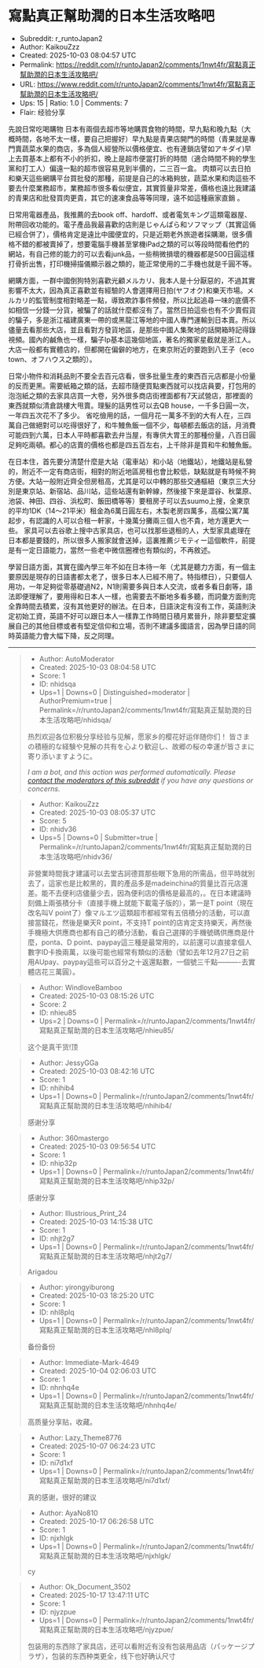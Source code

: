 # 寫點真正幫助潤的日本生活攻略吧

- Subreddit: r_runtoJapan2
- Author: KaikouZzz
- Created: 2025-10-03 08:04:57 UTC
- Permalink: https://reddit.com/r/runtoJapan2/comments/1nwt4fr/寫點真正幫助潤的日本生活攻略吧/
- URL: https://www.reddit.com/r/runtoJapan2/comments/1nwt4fr/寫點真正幫助潤的日本生活攻略吧/
- Ups: 15 | Ratio: 1.0 | Comments: 7
- Flair: 经验分享


先說日常吃喝購物
日本有兩個去超市等地購買食物的時間，早九點和晚九點（大概時間，各地不太一樣，要自己把握好）早九點是青果店開門的時間（青果就是專門賣蔬菜水果的商店，多為個人經營所以價格便宜、也有連鎖店譬如アキダイ)早上去買基本上都有不小的折扣，晚上是超市便當打折的時間（適合時間不夠的學生黨和打工人）偏遠一點的超市很容易見到半價的，二三百一盒。
肉類可以去日拍和樂天這些網購平台買批發的那種，前提是自己的冰箱夠放，蔬菜水果和肉這些不要去什麼業務超市，業務超市很多看似便宜，其實質量非常差，價格也遠比我建議的青果店和批發買肉更貴，其它的速凍食品等等同理，遠不如這種廠家直銷
。

日常用電器產品，我推薦的去book
off、hardoff、或者電気キング這類電器屋、附帶回收功能的。電子產品我最喜歡的店則是じゃんぱら和ソフマップ（其實這倆已經合併了），價格肯定是遠比中國便宜的，只是近期老外旅遊者採購潮，很多價格不錯的都被賣掉了，想要電腦手機甚至掌機iPad之類的可以等段時間看他們的網站，有自己修的能力的可以去看junk品，一些稍微損壞的機器都是500日圓這樣打骨折出售，打印機掃描儀顯示器之類的，能正常使用的二手機也就是千圓不等。

網購方面，一群中國倒狗特別喜歡光顧メルカリ、我本人是十分厭惡的，不過其實影響不太大，因為真正喜歡並有經驗的人會選擇用日拍(ヤフオク)和樂天市場。メルカリ的監管制度相對略差一點，導致欺詐事件頻發，所以比起追尋一味的底價不如相信一分錢一分貨，被騙了的話就什麼都沒有了。當然日拍這些也有不少賣假貨的騙子，多是浙江福建廣東一帶的或黑龍江等地的中國人專門運輸到日本賣。所以儘量去看那些大店，並且看對方發貨地區，是那些中國人集聚地的話開箱時記得錄視頻。國內的鹹魚也一樣，騙子Ip基本這幾個地區，著名的獨家星截就是浙江人。大店一般都有實體店的，但都開在偏僻的地方，在東京附近的要跑到八王子（eco
town、オフハウス之類的）。

日常小物件和消耗品則不要全去百元店看，很多批量生產的東西百元店都是小份量的反而更黑。需要紙箱之類的話，去超市隨便買點東西就可以找店員要，打包用的泡泡紙之類的去家具店買一大卷，另外很多商店街裡面都有7天試營店，那裡面的東西就類似清倉跳樓大甩賣。理髮的話男性可以去QB
house，一千多日圓一次，一年四五次花不了多少。
省吃儉用的話，一個月花一萬多不到的大有人在，三四萬自己做絕對可以吃得很好了，和牛鰻魚飯一個不少，每頓都去飯店的話，月消費可能四到六萬，日本人平時都喜歡去弁当屋，有專供大胃王的那種份量，八百日圓足夠吃兩頓。都心的店賣的價格也都是四五百左右，上千除非是買和牛和鰻魚飯。

在日本住，首先要分清楚什麼是大站（電車站）和小站（地鐵站），地鐵站是私營的，附近不一定有商店街，相對的附近地區房租也會比較低，缺點就是有時候不夠方便。大站一般附近齊全但房租高，尤其是可以中轉的那些交通樞紐（東京三大分別是東京站、新宿站、品川站，這些站還有新幹線，然後接下來是澀谷、秋葉原、池袋、神田、四谷、浜松町、飯田橋等等）要租房子可以去suumo上搜，全東京的平均1DK（14～21平米）租金為6萬日圓左右，木製老房四萬多，高檔公寓7萬起步，有認識的人可以合租一軒家，十幾萬分攤兩三個人也不貴，地方還更大一些。
家具可以去谷歌上搜中古家具店，也可以找那些退租的人，大型家具處理在日本都是要錢的，所以很多人搬家就會送掉，這裏推薦ジモティー這個軟件，前提是有一定日語能力，當然一些老中微信圈裡也有類似的，不再敘述。

學習日語方面，其實在國內學三年不如在日本待一年（尤其是聽力方面，有一個主要原因是現存的日語書都太老了，很多日本人已經不用了。特指標日），只要個人用功，一年足夠從零基礎過N2，N1則需要多與日本人交流，或者多看日劇等，語法即便理解了，要用得和日本人一樣，也需要去不斷地多看多聽，而詞彙方面則完全靠時間去積累，沒有其他更好的辦法。在日本，日語決定有沒有工作，英語則決定初始工資，英語不好可以跟日本人一樣靠工作時間日積月累晉升，除非要堅定擴展自己的其他目標或者有堅定信仰和立場，否則不建議多國語言，因為學日語的同時英語能力會大幅下降，反之同理。


---

> - Author: AutoModerator
> - Created: 2025-10-03 08:04:58 UTC
> - Score: 1
> - ID: nhidsqa
> - Ups=1 | Downs=0 | Distinguished=moderator | AuthorPremium=true | Permalink=/r/runtoJapan2/comments/1nwt4fr/寫點真正幫助潤的日本生活攻略吧/nhidsqa/
>
> 热烈欢迎各位积极分享经验与见解，愿家乡的樱花好运伴随你们！
> 皆さまの積極的な経験や見解の共有を心より歓迎し、故郷の桜の幸運が皆さまに寄り添いますように。
> 
> *I am a bot, and this action was performed automatically. Please [contact the moderators of this subreddit](/message/compose/?to=/r/runtoJapan2) if you have any questions or concerns.*

> - Author: KaikouZzz
> - Created: 2025-10-03 08:05:37 UTC
> - Score: 5
> - ID: nhidv36
> - Ups=5 | Downs=0 | Submitter=true | Permalink=/r/runtoJapan2/comments/1nwt4fr/寫點真正幫助潤的日本生活攻略吧/nhidv36/
>
> 非營業時間我才建議可以去堂吉訶德買那些眼下急用的所需品，但平時就別去了，這家也是比較黑的，賣的產品多是madeinchina的質量比百元店還差。能不去便利店儘量少去，因為便利店的價格是最高的，。在日本建議時刻備上兩張積分卡（直接手機上就能下載電子版的），第一是T point（現在改名叫V point了）像マルエツ這類超市都經常有五倍積分的活動，可以直接當錢花，然後是樂天R point，不支持T point的店肯定支持樂天，再然後手機極大供應商也都有自己的積分活動，看自己選擇的手機號碼供應商是什麼，ponta、D point、paypay這三種是最常用的，以前還可以直接拿個人數字ID卡換兩萬，以後可能也經常有類似的活動（譬如去年12月27日之前用AUpay、paypay這些可以百分之十返還點數，一個號三千點———-去實體店花三萬圓）。

> - Author: WindloveBamboo
> - Created: 2025-10-03 08:15:26 UTC
> - Score: 2
> - ID: nhieu85
> - Ups=2 | Downs=0 | Permalink=/r/runtoJapan2/comments/1nwt4fr/寫點真正幫助潤的日本生活攻略吧/nhieu85/
>
> 这个是真干货!顶

> - Author: JessyGGa
> - Created: 2025-10-03 08:42:16 UTC
> - Score: 1
> - ID: nhihib4
> - Ups=1 | Downs=0 | Permalink=/r/runtoJapan2/comments/1nwt4fr/寫點真正幫助潤的日本生活攻略吧/nhihib4/
>
> 感谢分享

> - Author: 360mastergo
> - Created: 2025-10-03 09:56:54 UTC
> - Score: 1
> - ID: nhip32p
> - Ups=1 | Downs=0 | Permalink=/r/runtoJapan2/comments/1nwt4fr/寫點真正幫助潤的日本生活攻略吧/nhip32p/
>
> 感谢分享

> - Author: Illustrious_Print_24
> - Created: 2025-10-03 14:15:38 UTC
> - Score: 1
> - ID: nhjt2g7
> - Ups=1 | Downs=0 | Permalink=/r/runtoJapan2/comments/1nwt4fr/寫點真正幫助潤的日本生活攻略吧/nhjt2g7/
>
> Arigadou

> - Author: yirongyiburong
> - Created: 2025-10-03 18:25:20 UTC
> - Score: 1
> - ID: nhl8plq
> - Ups=1 | Downs=0 | Permalink=/r/runtoJapan2/comments/1nwt4fr/寫點真正幫助潤的日本生活攻略吧/nhl8plq/
>
> 备份备份

> - Author: Immediate-Mark-4649
> - Created: 2025-10-04 02:06:03 UTC
> - Score: 1
> - ID: nhnhq4e
> - Ups=1 | Downs=0 | Permalink=/r/runtoJapan2/comments/1nwt4fr/寫點真正幫助潤的日本生活攻略吧/nhnhq4e/
>
> 高质量分享贴，收藏。

> - Author: Lazy_Theme8776
> - Created: 2025-10-07 06:24:23 UTC
> - Score: 1
> - ID: ni7d1xf
> - Ups=1 | Downs=0 | Permalink=/r/runtoJapan2/comments/1nwt4fr/寫點真正幫助潤的日本生活攻略吧/ni7d1xf/
>
> 真的感谢，很好的建议

> - Author: AyaNo810
> - Created: 2025-10-17 06:26:58 UTC
> - Score: 1
> - ID: njxhlgk
> - Ups=1 | Downs=0 | Permalink=/r/runtoJapan2/comments/1nwt4fr/寫點真正幫助潤的日本生活攻略吧/njxhlgk/
>
> cy

> - Author: Ok_Document_3502
> - Created: 2025-10-17 13:47:11 UTC
> - Score: 1
> - ID: njyzpue
> - Ups=1 | Downs=0 | Permalink=/r/runtoJapan2/comments/1nwt4fr/寫點真正幫助潤的日本生活攻略吧/njyzpue/
>
> 包装用的东西除了家具店，还可以看附近有没有包装用品店（パッケージプラザ），包装的东西种类更全，线下也好确认尺寸
